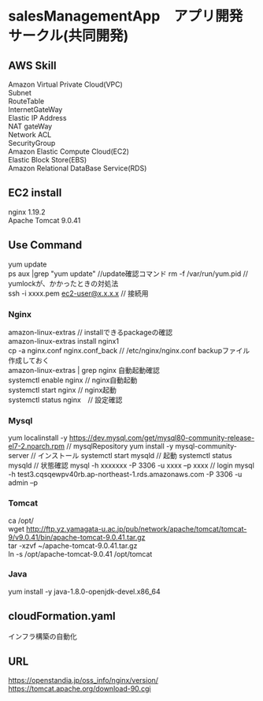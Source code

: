 # salesManagementApp　アプリ開発サークル(共同開発)

## AWS Skill
Amazon Virtual Private Cloud(VPC)  
Subnet  
RouteTable  
InternetGateWay  
Elastic IP Address    
NAT gateWay  
Network ACL  
SecurityGroup  
Amazon Elastic Compute Cloud(EC2)  
Elastic Block Store(EBS)  
Amazon Relational DataBase Service(RDS)  

## EC2 install
nginx  1.19.2  
Apache Tomcat 9.0.41  

## Use Command 
yum update  
ps aux |grep "yum update" //update確認コマンド
rm -f /var/run/yum.pid // yumlockが、かかったときの対処法  
ssh -i xxxx.pem ec2-user@x.x.x.x // 接続用  

### Nginx
amazon-linux-extras // installできるpackageの確認  
amazon-linux-extras install nginx1  
cp -a nginx.conf nginx.conf_back // /etc/nginx/nginx.conf backupファイル作成しておく  
amazon-linux-extras | grep nginx  自動起動確認  
systemctl enable nginx  // nginx自動起動  
systemctl start nginx  // nginx起動  
systemctl status nginx　// 設定確認  

### Mysql
yum localinstall -y https://dev.mysql.com/get/mysql80-community-release-el7-2.noarch.rpm // mysqlRepository
yum install -y mysql-community-server // インストール
systemctl start mysqld // 起動
systemctl status mysqld // 状態確認
mysql -h xxxxxxx -P 3306 -u xxxx –p xxxx // login
mysql -h test3.cqsqewpv40rb.ap-northeast-1.rds.amazonaws.com -P 3306 -u admin –p

### Tomcat
ca /opt/  
wget http://ftp.yz.yamagata-u.ac.jp/pub/network/apache/tomcat/tomcat-9/v9.0.41/bin/apache-tomcat-9.0.41.tar.gz  
tar -xzvf ~/apache-tomcat-9.0.41.tar.gz  
ln -s /opt/apache-tomcat-9.0.41 /opt/tomcat  

### Java
yum install -y java-1.8.0-openjdk-devel.x86_64

## cloudFormation.yaml
インフラ構築の自動化

## URL
https://openstandia.jp/oss_info/nginx/version/  
https://tomcat.apache.org/download-90.cgi  